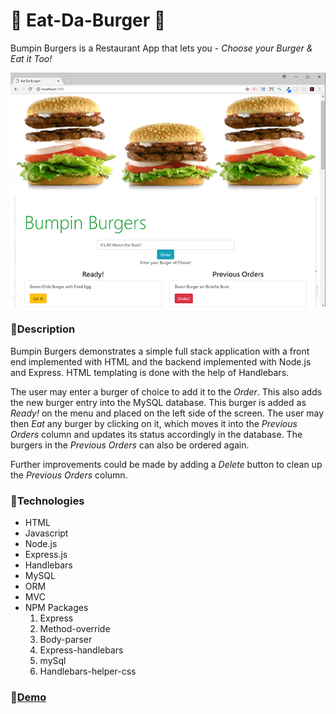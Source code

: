 # 🍔 Eat-Da-Burger 🍔
Bumpin Burgers is a Restaurant App that lets you - *Choose your Burger &amp; Eat it Too!*  

![Home.html](screenShots/home.png)

### 🍔Description
Bumpin Burgers demonstrates a simple full stack application with a front end implemented with HTML and the backend implemented with Node.js and Express.  HTML templating is done with the help of Handlebars.

The user may enter a burger of choice to add it to the *Order*. This also adds the new burger entry into the MySQL database. This burger is added as *Ready!* on the menu and placed on the left side of the screen. The user may then *Eat* any burger by clicking on it, which moves it into the *Previous Orders* column and updates its status accordingly in the database.
The burgers in the *Previous Orders* can also be ordered again.

Further improvements could be made by adding a *Delete* button to clean up the *Previous Orders* column.

### 🍔Technologies

* HTML
* Javascript
* Node.js
* Express.js
* Handlebars
* MySQL
* ORM
* MVC
* NPM Packages
    1. Express
    2. Method-override
    3. Body-parser
    4. Express-handlebars
    5. mySql
    6. Handlebars-helper-css

### 🍔**[Demo](https://powerful-springs-38381.herokuapp.com/)**